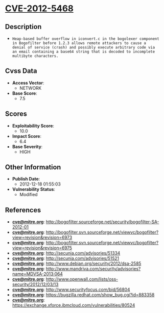 
# [CVE-2012-5468](http://bogofilter.sourceforge.net/security/bogofilter-SA-2012-01)

## Description

- `Heap-based buffer overflow in iconvert.c in the bogolexer component in Bogofilter before 1.2.3 allows remote attackers to cause a denial of service (crash) and possibly execute arbitrary code via an email containing a base64 string that is decoded to incomplete multibyte characters.`

## Cvss Data

- **Access Vector**:
  - NETWORK
- **Base Score**:
  - 7.5

## Scores

- **Exploitability Score**:
  - 10.0
- **Impact Score**:
  - 6.4
- **Base Severity**:
  - HIGH

## Other Information

- **Publish Date**:
  - 2012-12-18 01:55:03
- **Vulnerability Status**:
  - Modified

## References

- **cve@mitre.org**: http://bogofilter.sourceforge.net/security/bogofilter-SA-2012-01
- **cve@mitre.org**: http://bogofilter.svn.sourceforge.net/viewvc/bogofilter?view=revision&revision=6973
- **cve@mitre.org**: http://bogofilter.svn.sourceforge.net/viewvc/bogofilter?view=revision&revision=6975
- **cve@mitre.org**: http://secunia.com/advisories/51334
- **cve@mitre.org**: http://secunia.com/advisories/51521
- **cve@mitre.org**: http://www.debian.org/security/2012/dsa-2585
- **cve@mitre.org**: http://www.mandriva.com/security/advisories?name=MDVSA-2013:064
- **cve@mitre.org**: http://www.openwall.com/lists/oss-security/2012/12/03/13
- **cve@mitre.org**: http://www.securityfocus.com/bid/56804
- **cve@mitre.org**: https://bugzilla.redhat.com/show_bug.cgi?id=883358
- **cve@mitre.org**: https://exchange.xforce.ibmcloud.com/vulnerabilities/80524
